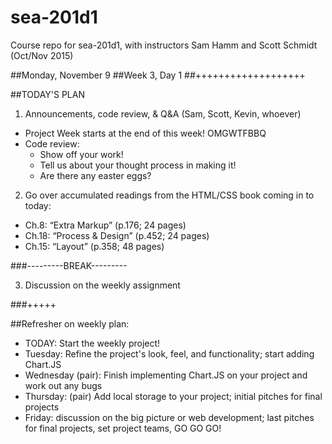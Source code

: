 # sea-201d1
Course repo for sea-201d1, with instructors Sam Hamm and Scott Schmidt (Oct/Nov 2015)


##Monday, November 9
##Week 3, Day 1
##+++++++++++++++++++

##TODAY'S PLAN

1. Announcements, code review, & Q&A (Sam, Scott, Kevin, whoever)
  * Project Week starts at the end of this week! OMGWTFBBQ
  * Code review:
      * Show off your work!
      * Tell us about your thought process in making it!
      * Are there any easter eggs?

2. Go over accumulated readings from the HTML/CSS book coming in to today:
  * Ch.8: “Extra Markup” (p.176; 24 pages)
  * Ch.18: “Process & Design” (p.452; 24 pages)
  * Ch.15: “Layout” (p.358; 48 pages)

###---------BREAK---------

3. Discussion on the weekly assignment

###+++++

##Refresher on weekly plan:

  * TODAY: Start the weekly project!
  * Tuesday: Refine the project's look, feel, and functionality; start adding Chart.JS
  * Wednesday (pair): Finish implementing Chart.JS on your project and work out any bugs
  * Thursday: (pair) Add local storage to your project; initial pitches for final projects
  * Friday: discussion on the big picture or web development; last pitches for final projects, set project teams, GO GO GO!
